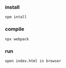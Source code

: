 ### install
```
npm intall
```

### compile
```
npx webpack
```

### run
```
open index.html in browser
```